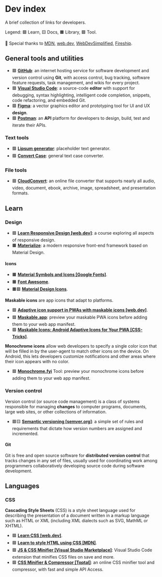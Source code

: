 # Dev index

A brief collection of links for developers.

Legend: 🟩 Learn, 🟨 Docs, 🟧 Library, 🟪 Tool.

💛 Special thanks to [MDN](https://developer.mozilla.org/), [web.dev](https://web.dev/), [WebDevSimplified](https://www.youtube.com/@WebDevSimplified), [Fireship](https://www.youtube.com/@Fireship).

## General tools and utilities

* 🟪 [**GitHub**](https://github.com/): an internet hosting service for software development and version control using **Git**, with access control, bug tracking, software feature requests, task management, and wikis for every project.
* 🟪 [**Visual Studio Code**](https://code.visualstudio.com/): a source-code **editor** with support for debugging, syntax highlighting, intelligent code completion, snippets, code refactoring, and embedded Git.
* 🟪 [**Figma**](https://www.figma.com/): a vector graphics editor and prototyping tool for UI and UX **design**.
* 🟪 [**Postman**](https://www.postman.com/): an **API** platform for developers to design, build, test and iterate their APIs.

### Text tools

* 🟪 [**Lipsum generator**](https://www.lipsum.com/): placeholder text generator.
* 🟪 [**Convert Case**](https://convertcase.net/): general text case converter.

### File tools

* 🟪 [**CloudConvert**](https://cloudconvert.com/): an online file converter that supports nearly all audio, video, document, ebook, archive, image, spreadsheet, and presentation formats.


## Learn

### Design

* 🟩 [**Learn Responsive Design \[web.dev\]**](https://web.dev/learn/design/): a course exploring all aspects of responsive design.
* 🟧 [**Materialize**](http://materializecss.com/): a modern responsive front-end framework based on Material Design.

#### Icons

* 🟧 [**Material Symbols and Icons \[Google Fonts\]**](https://fonts.google.com/icons).
* 🟧 [**Font Awesome**](https://fontawesome.com/).
* 🟧🟪 [**Material Design Icons**](https://materialdesignicons.com/).

**Maskable icons** are app icons that adapt to platforms.

* 🟩 [**Adaptive icon support in PWAs with maskable icons \[web.dev\]**](https://web.dev/maskable-icon/).
* 🟪 [**Maskable.app**](https://maskable.app/): preview your maskable PWA icons before adding them to your web app manifest.
* 🟩 [**Maskable Icons: Android Adaptive Icons for Your PWA \[CSS-Tricks\]**](https://css-tricks.com/maskable-icons-android-adaptive-icons-for-your-pwa/).

**Monochrome icons** allow web developers to specify a single color icon that will be filled in by the user-agent to match other icons on the device. On Android, this lets developers customize notifications and other areas where their icon appears with no color.

* 🟪 [**Monochrome.fyi**](https://monochrome.fyi/) Tool: preview your monochrome icons before adding them to your web app manifest.


### Version control

Version control (or source code management) is a class of systems responsible for managing **changes** to computer programs, documents, large web sites, or other collections of information.
* 🟩🟨 [**Semantic versioning \[semver.org\]**](https://semver.org/): a simple set of rules and requirements that dictate how version numbers are assigned and incremented.


#### Git

Git is free and open source software for **distributed version control** that tracks changes in any set of files, usually used for coordinating work among programmers collaboratively developing source code during software development.


## Languages


### CSS

**Cascading Style Sheets** (CSS) is a style sheet language used for describing the presentation of a document written in a markup language such as HTML or XML (including XML dialects such as SVG, MathML or XHTML).
* 🟩 [**Learn CSS \[web.dev\]**](https://web.dev/learn/css/).
* 🟩 [**Learn to style HTML using CSS \[MDN\]**](https://developer.mozilla.org/en-US/docs/Learn/CSS).
* 🟪 [**JS & CSS Minifier \[Visual Studio Marketplace\]**](https://marketplace.visualstudio.com/items?itemName=olback.es6-css-minify): Visual Studio Code extension that minifies CSS files on save and more.
* 🟪 [**CSS Minifier & Compressor \[Toptal\]**](https://www.toptal.com/developers/cssminifier): an online CSS minifier tool and compressor, with fast and simple API Access.
